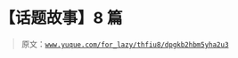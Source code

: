 # 【话题故事】8 篇

> 原文：[`www.yuque.com/for_lazy/thfiu8/dpgkb2hbm5yha2u3`](https://www.yuque.com/for_lazy/thfiu8/dpgkb2hbm5yha2u3)



